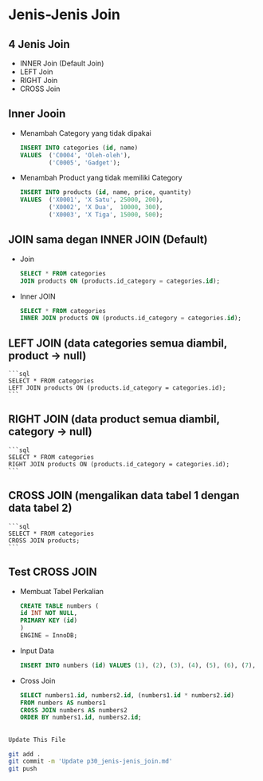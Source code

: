 # Jenis-Jenis Join

## 4 Jenis Join
* INNER Join (Default Join)
* LEFT Join
* RIGHT Join
* CROSS Join

## Inner Jooin
* Menambah Category yang tidak dipakai
    ```sql
    INSERT INTO categories (id, name)
    VALUES	('C0004', 'Oleh-oleh'),
            ('C0005', 'Gadget');
    ```

* Menambah Product yang tidak memiliki Category
    ```sql
    INSERT INTO products (id, name, price, quantity)
    VALUES 	('X0001', 'X Satu', 25000, 200),
            ('X0002', 'X Dua',  10000, 300),
            ('X0003', 'X Tiga', 15000, 500);
    ```

## JOIN sama degan INNER JOIN (Default)
* Join
    ```sql
    SELECT * FROM categories
    JOIN products ON (products.id_category = categories.id);
    ```
* Inner JOIN
    ```sql
    SELECT * FROM categories
    INNER JOIN products ON (products.id_category = categories.id);
    ```

## LEFT JOIN (data categories semua diambil, product -> null)
    ```sql
    SELECT * FROM categories
    LEFT JOIN products ON (products.id_category = categories.id);
    ```

## RIGHT JOIN (data product semua diambil, category -> null)
    ```sql
    SELECT * FROM categories
    RIGHT JOIN products ON (products.id_category = categories.id);
    ```

## CROSS JOIN (mengalikan data tabel 1 dengan data tabel 2)
    ```sql
    SELECT * FROM categories
    CROSS JOIN products;
    ```


## Test CROSS JOIN
* Membuat Tabel Perkalian
    ```sql
    CREATE TABLE numbers (
    id INT NOT NULL,
    PRIMARY KEY (id)
    )
    ENGINE = InnoDB;
    ```

* Input Data
    ```sql
    INSERT INTO numbers (id) VALUES (1), (2), (3), (4), (5), (6), (7), (8), (9), (10);
    ```

* Cross Join
    ```sql
    SELECT numbers1.id, numbers2.id, (numbers1.id * numbers2.id)
    FROM numbers AS numbers1
    CROSS JOIN numbers AS numbers2
    ORDER BY numbers1.id, numbers2.id;
    ```

##
```bash
Update This File
```
```bash
git add .
git commit -m 'Update p30_jenis-jenis_join.md'
git push

```
